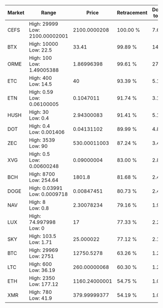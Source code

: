| Market | Range | Price| Retracement | Doubles to 50% |
| --- | --- | --- | --- | --- |
| CEFS | High: 29999<br />Low: 2100.00002001 | 2100.0000208 | 100.00 % | 7.64 |
| BTX | High: 10000<br />Low: 22.5 | 33.41 | 99.89 % | 149.99 |
| ORME | High: 100<br />Low: 1.49005388 | 1.86996398 | 99.61 % | 27.14 |
| ETC | High: 400<br />Low: 14.5 | 40 | 93.39 % | 5.18 |
| ETN | High: 0.59<br />Low: 0.06100005 | 0.1047011 | 91.74 % | 3.11 |
| HUSH | High: 30<br />Low: 0.4 | 2.94300083 | 91.41 % | 5.16 |
| DOT | High: 0.4<br />Low: 0.001406 | 0.04131102 | 89.99 % | 4.86 |
| ZEC | High: 3539<br />Low: 90 | 530.00011003 | 87.24 % | 3.42 |
| XVG | High: 0.5<br />Low: 0.00600248 | 0.09000004 | 83.00 % | 2.81 |
| BCH | High: 8700<br />Low: 254.64 | 1801.8 | 81.68 % | 2.48 |
| DOGE | High: 0.03991<br />Low: 0.0009718 | 0.00847451 | 80.73 % | 2.41 |
| NAV | High: 8<br />Low: 0.8 | 2.30078234 | 79.16 % | 1.91 |
| LUX | High: 74.997998<br />Low: 0 | 17 | 77.33 % | 2.21 |
| SKY | High: 103.5<br />Low: 1.71 | 25.000022 | 77.12 % | 2.10 |
| BTC | High: 29969<br />Low: 2751 | 12750.5278 | 63.26 % | 1.28 |
| LTC | High: 600<br />Low: 36.19 | 260.00000068 | 60.30 % | 1.22 |
| ETH | High: 2350<br />Low: 177.12 | 1160.24000001 | 54.75 % | 1.09 |
| XMR | High: 780<br />Low: 41.9 | 379.99999377 | 54.19 % | 1.08 |
